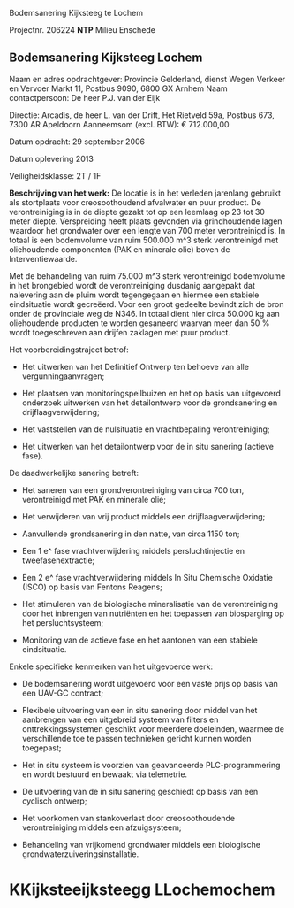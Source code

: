 Bodemsanering Kijksteeg te Lochem 

Projectnr. 206224 **NTP** Milieu Enschede 

## Bodemsanering Kijksteeg Lochem 

Naam en adres opdrachtgever: Provincie Gelderland, dienst Wegen Verkeer en Vervoer Markt 11, Postbus 9090, 6800 GX Arnhem Naam contactpersoon: De heer P.J. van der Eijk 

Directie: Arcadis, de heer L. van der Drift, Het Rietveld 59a, Postbus 673, 7300 AR Apeldoorn Aanneemsom (excl. BTW): € 712.000,00 

Datum opdracht: 29 september 2006 

Datum oplevering 2013 

Veiligheidsklasse: 2T / 1F 

**Beschrijving van het werk:** De locatie is in het verleden jarenlang gebruikt als stortplaats voor creosoothoudend afvalwater en puur product. De verontreiniging is in de diepte gezakt tot op een leemlaag op 23 tot 30 meter diepte. Verspreiding heeft plaats gevonden via grindhoudende lagen waardoor het grondwater over een lengte van 700 meter verontreinigd is. In totaal is een bodemvolume van ruim 500.000 m^3 sterk verontreinigd met oliehoudende componenten (PAK en minerale olie) boven de Interventiewaarde. 

Met de behandeling van ruim 75.000 m^3 sterk verontreinigd bodemvolume in het brongebied wordt de verontreiniging dusdanig aangepakt dat nalevering aan de pluim wordt tegengegaan en hiermee een stabiele eindsituatie wordt gecreëerd. Voor een groot gedeelte bevindt zich de bron onder de provinciale weg de N346. In totaal dient hier circa 50.000 kg aan oliehoudende producten te worden gesaneerd waarvan meer dan 50 % wordt toegeschreven aan drijfen zaklagen met puur product. 

Het voorbereidingstraject betrof: 

- Het uitwerken van het Definitief Ontwerp ten behoeve van alle vergunningaanvragen; 

- Het plaatsen van monitoringspeilbuizen en het op basis van uitgevoerd onderzoek uitwerken van het     detailontwerp voor de grondsanering en drijflaagverwijdering; 

- Het vaststellen van de nulsituatie en vrachtbepaling verontreiniging; 

- Het uitwerken van het detailontwerp voor de in situ sanering (actieve fase). 

De daadwerkelijke sanering betreft: 

- Het saneren van een grondverontreiniging van circa 700 ton, verontreinigd met PAK en minerale olie; 

- Het verwijderen van vrij product middels een drijflaagverwijdering; 

- Aanvullende grondsanering in den natte, van circa 1150 ton; 

- Een 1 e^ fase vrachtverwijdering middels persluchtinjectie en tweefasenextractie; 

- Een 2 e^ fase vrachtverwijdering middels In Situ Chemische Oxidatie (ISCO) op basis van Fentons Reagens; 

- Het stimuleren van de biologische mineralisatie van de verontreiniging door het inbrengen van nutriënten en     het toepassen van biosparging op het persluchtsysteem; 

- Monitoring van de actieve fase en het aantonen van een stabiele eindsituatie. 

Enkele specifieke kenmerken van het uitgevoerde werk: 

- De bodemsanering wordt uitgevoerd voor een vaste prijs op basis van een UAV-GC contract; 

- Flexibele uitvoering van een in situ sanering door middel van het aanbrengen van een uitgebreid systeem van     filters en onttrekkingssystemen geschikt voor meerdere doeleinden, waarmee de verschillende toe te passen     technieken gericht kunnen worden toegepast; 

- Het in situ systeem is voorzien van geavanceerde PLC-programmering en wordt bestuurd en bewaakt via     telemetrie. 

- De uitvoering van de in situ sanering geschiedt op basis van een cyclisch ontwerp; 

- Het voorkomen van stankoverlast door creosoothoudende verontreiniging middels een afzuigsysteem; 

- Behandeling van vrijkomend grondwater middels een biologische grondwaterzuiveringsinstallatie. 


# KKijksteeijksteegg LLochemochem 


